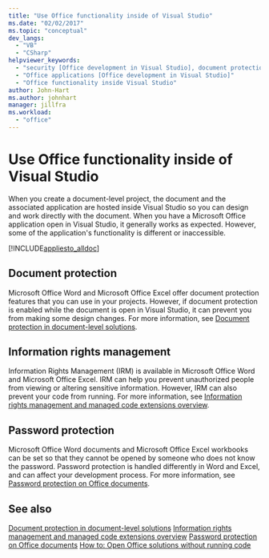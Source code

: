 ```yaml
---
title: "Use Office functionality inside of Visual Studio"
ms.date: "02/02/2017"
ms.topic: "conceptual"
dev_langs:
  - "VB"
  - "CSharp"
helpviewer_keywords:
  - "security [Office development in Visual Studio], document protection"
  - "Office applications [Office development in Visual Studio]"
  - "Office functionality inside Visual Studio"
author: John-Hart
ms.author: johnhart
manager: jillfra
ms.workload:
  - "office"
---
```

# Use Office functionality inside of Visual Studio
  When you create a document-level project, the document and the associated application are hosted inside Visual Studio so you can design and work directly with the document. When you have a Microsoft Office application open in Visual Studio, it generally works as expected. However, some of the application's functionality is different or inaccessible.

 [!INCLUDE[appliesto_alldoc](../vsto/includes/appliesto-alldoc-md.md)]

## Document protection
 Microsoft Office Word and Microsoft Office Excel offer document protection features that you can use in your projects. However, if document protection is enabled while the document is open in Visual Studio, it can prevent you from making some design changes. For more information, see [Document protection in document-level solutions](../vsto/document-protection-in-document-level-solutions.md).

## Information rights management
 Information Rights Management (IRM) is available in Microsoft Office Word and Microsoft Office Excel. IRM can help you prevent unauthorized people from viewing or altering sensitive information. However, IRM can also prevent your code from running. For more information, see [Information rights management and managed code extensions overview](../vsto/information-rights-management-and-managed-code-extensions-overview.md).

## Password protection
 Microsoft Office Word documents and Microsoft Office Excel workbooks can be set so that they cannot be opened by someone who does not know the password. Password protection is handled differently in Word and Excel, and can affect your development process. For more information, see [Password protection on Office documents](../vsto/password-protection-on-office-documents.md).

## See also
 [Document protection in document-level solutions](../vsto/document-protection-in-document-level-solutions.md)
 [Information rights management and managed code extensions overview](../vsto/information-rights-management-and-managed-code-extensions-overview.md)
 [Password protection on Office documents](../vsto/password-protection-on-office-documents.md)
 [How to: Open Office solutions without running code](../vsto/how-to-open-office-solutions-without-running-code.md)
